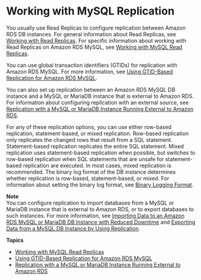 # Working with MySQL Replication<a name="USER_MySQL.Replication"></a>

You usually use Read Replicas to configure replication between Amazon RDS DB instances\. For general information about Read Replicas, see [Working with Read Replicas](USER_ReadRepl.md)\. For specific information about working with Read Replicas on Amazon RDS MySQL, see [Working with MySQL Read Replicas](USER_MySQL.Replication.ReadReplicas.md)\. 

You can use global transaction identifiers \(GTIDs\) for replication with Amazon RDS MySQL\. For more information, see [Using GTID\-Based Replication for Amazon RDS MySQL](mysql-replication-gtid.md)\.

You can also set up replication between an Amazon RDS MySQL DB instance and a MySQL or MariaDB instance that is external to Amazon RDS\. For information about configuring replication with an external source, see [Replication with a MySQL or MariaDB Instance Running External to Amazon RDS](MySQL.Procedural.Importing.External.Repl.md)\.

For any of these replication options, you can use either row\-based replication, statement\-based, or mixed replication\. Row\-based replication only replicates the changed rows that result from a SQL statement\. Statement\-based replication replicates the entire SQL statement\. Mixed replication uses statement\-based replication when possible, but switches to row\-based replication when SQL statements that are unsafe for statement\-based replication are executed\. In most cases, mixed replication is recommended\. The binary log format of the DB instance determines whether replication is row\-based, statement\-based, or mixed\. For information about setting the binary log format, see [Binary Logging Format](USER_LogAccess.Concepts.MySQL.md#USER_LogAccess.MySQL.BinaryFormat)\.

**Note**  
You can configure replication to import databases from a MySQL or MariaDB instance that is external to Amazon RDS, or to export databases to such instances\. For more information, see [Importing Data to an Amazon RDS MySQL or MariaDB DB Instance with Reduced Downtime](MySQL.Procedural.Importing.NonRDSRepl.md) and [Exporting Data from a MySQL DB Instance by Using Replication](MySQL.Procedural.Exporting.NonRDSRepl.md)\.

**Topics**
+ [Working with MySQL Read Replicas](USER_MySQL.Replication.ReadReplicas.md)
+ [Using GTID\-Based Replication for Amazon RDS MySQL](mysql-replication-gtid.md)
+ [Replication with a MySQL or MariaDB Instance Running External to Amazon RDS](MySQL.Procedural.Importing.External.Repl.md)